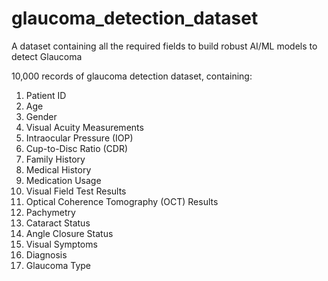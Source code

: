 # glaucoma_detection_dataset
A dataset containing all the required fields to build robust AI/ML models to detect Glaucoma

10,000 records of glaucoma detection dataset, containing:

1. Patient ID 
2. Age
3. Gender
4. Visual Acuity Measurements
5. Intraocular Pressure (IOP)
6. Cup-to-Disc Ratio (CDR)
7. Family History
8. Medical History
9. Medication Usage
10. Visual Field Test Results
11. Optical Coherence Tomography (OCT) Results
12. Pachymetry
13. Cataract Status
14. Angle Closure Status
15. Visual Symptoms
16. Diagnosis
17. Glaucoma Type

